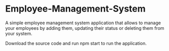 # Employee-Management-System

A simple employee management system application that allows to manage your employees by adding them, updating their status or deleting them from your system.

Download the source code and run npm start to run the application.
